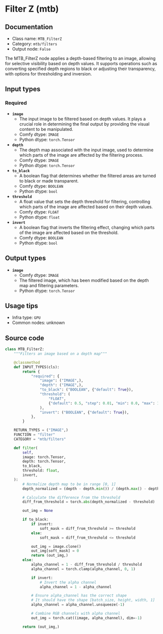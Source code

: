 # Filter Z (mtb)
## Documentation
- Class name: `MTB_FilterZ`
- Category: `mtb/filters`
- Output node: `False`

The MTB_FilterZ node applies a depth-based filtering to an image, allowing for selective visibility based on depth values. It supports operations such as converting specified depth regions to black or adjusting their transparency, with options for thresholding and inversion.
## Input types
### Required
- **`image`**
    - The input image to be filtered based on depth values. It plays a crucial role in determining the final output by providing the visual content to be manipulated.
    - Comfy dtype: `IMAGE`
    - Python dtype: `torch.Tensor`
- **`depth`**
    - The depth map associated with the input image, used to determine which parts of the image are affected by the filtering process.
    - Comfy dtype: `IMAGE`
    - Python dtype: `torch.Tensor`
- **`to_black`**
    - A boolean flag that determines whether the filtered areas are turned to black or made transparent.
    - Comfy dtype: `BOOLEAN`
    - Python dtype: `bool`
- **`threshold`**
    - A float value that sets the depth threshold for filtering, controlling which parts of the image are affected based on their depth values.
    - Comfy dtype: `FLOAT`
    - Python dtype: `float`
- **`invert`**
    - A boolean flag that inverts the filtering effect, changing which parts of the image are affected based on the threshold.
    - Comfy dtype: `BOOLEAN`
    - Python dtype: `bool`
## Output types
- **`image`**
    - Comfy dtype: `IMAGE`
    - The filtered image, which has been modified based on the depth map and filtering parameters.
    - Python dtype: `torch.Tensor`
## Usage tips
- Infra type: `GPU`
- Common nodes: unknown


## Source code
```python
class MTB_FilterZ:
    """Filters an image based on a depth map"""

    @classmethod
    def INPUT_TYPES(cls):
        return {
            "required": {
                "image": ("IMAGE",),
                "depth": ("IMAGE",),
                "to_black": ("BOOLEAN", {"default": True}),
                "threshold": (
                    "FLOAT",
                    {"default": 0.5, "step": 0.01, "min": 0.0, "max": 1.0},
                ),
                "invert": ("BOOLEAN", {"default": True}),
            },
        }

    RETURN_TYPES = ("IMAGE",)
    FUNCTION = "filter"
    CATEGORY = "mtb/filters"

    def filter(
        self,
        image: torch.Tensor,
        depth: torch.Tensor,
        to_black,
        threshold: float,
        invert,
    ):
        # Normalize depth map to be in range [0, 1]
        depth_normalized = (depth - depth.min()) / (depth.max() - depth.min())

        # Calculate the difference from the threshold
        diff_from_threshold = torch.abs(depth_normalized - threshold)

        out_img = None

        if to_black:
            if invert:
                soft_mask = diff_from_threshold >= threshold
            else:
                soft_mask = diff_from_threshold <= threshold

            out_img = image.clone()
            out_img[soft_mask] = 0
            return (out_img,)
        else:
            alpha_channel = 1 - diff_from_threshold / threshold
            alpha_channel = torch.clamp(alpha_channel, 0, 1)

            if invert:
                # Invert the alpha channel
                alpha_channel = 1 - alpha_channel

            # Ensure alpha_channel has the correct shape
            # It should have the shape [batch_size, height, width, 1]
            alpha_channel = alpha_channel.unsqueeze(-1)

            # Combine RGB channels with alpha channel
            out_img = torch.cat((image, alpha_channel), dim=-1)

        return (out_img,)

```

